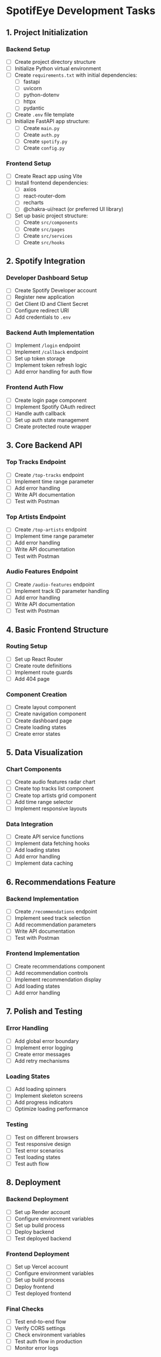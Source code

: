 # SpotifEye Development Tasks

## 1. Project Initialization

### Backend Setup
- [ ] Create project directory structure
- [ ] Initialize Python virtual environment
- [ ] Create `requirements.txt` with initial dependencies:
  - [ ] fastapi
  - [ ] uvicorn
  - [ ] python-dotenv
  - [ ] httpx
  - [ ] pydantic
- [ ] Create `.env` file template
- [ ] Initialize FastAPI app structure:
  - [ ] Create `main.py`
  - [ ] Create `auth.py`
  - [ ] Create `spotify.py`
  - [ ] Create `config.py`

### Frontend Setup
- [ ] Create React app using Vite
- [ ] Install frontend dependencies:
  - [ ] axios
  - [ ] react-router-dom
  - [ ] recharts
  - [ ] @chakra-ui/react (or preferred UI library)
- [ ] Set up basic project structure:
  - [ ] Create `src/components`
  - [ ] Create `src/pages`
  - [ ] Create `src/services`
  - [ ] Create `src/hooks`

## 2. Spotify Integration

### Developer Dashboard Setup
- [ ] Create Spotify Developer account
- [ ] Register new application
- [ ] Get Client ID and Client Secret
- [ ] Configure redirect URI
- [ ] Add credentials to `.env`

### Backend Auth Implementation
- [ ] Implement `/login` endpoint
- [ ] Implement `/callback` endpoint
- [ ] Set up token storage
- [ ] Implement token refresh logic
- [ ] Add error handling for auth flow

### Frontend Auth Flow
- [ ] Create login page component
- [ ] Implement Spotify OAuth redirect
- [ ] Handle auth callback
- [ ] Set up auth state management
- [ ] Create protected route wrapper

## 3. Core Backend API

### Top Tracks Endpoint
- [ ] Create `/top-tracks` endpoint
- [ ] Implement time range parameter
- [ ] Add error handling
- [ ] Write API documentation
- [ ] Test with Postman

### Top Artists Endpoint
- [ ] Create `/top-artists` endpoint
- [ ] Implement time range parameter
- [ ] Add error handling
- [ ] Write API documentation
- [ ] Test with Postman

### Audio Features Endpoint
- [ ] Create `/audio-features` endpoint
- [ ] Implement track ID parameter handling
- [ ] Add error handling
- [ ] Write API documentation
- [ ] Test with Postman

## 4. Basic Frontend Structure

### Routing Setup
- [ ] Set up React Router
- [ ] Create route definitions
- [ ] Implement route guards
- [ ] Add 404 page

### Component Creation
- [ ] Create layout component
- [ ] Create navigation component
- [ ] Create dashboard page
- [ ] Create loading states
- [ ] Create error states

## 5. Data Visualization

### Chart Components
- [ ] Create audio features radar chart
- [ ] Create top tracks list component
- [ ] Create top artists grid component
- [ ] Add time range selector
- [ ] Implement responsive layouts

### Data Integration
- [ ] Create API service functions
- [ ] Implement data fetching hooks
- [ ] Add loading states
- [ ] Add error handling
- [ ] Implement data caching

## 6. Recommendations Feature

### Backend Implementation
- [ ] Create `/recommendations` endpoint
- [ ] Implement seed track selection
- [ ] Add recommendation parameters
- [ ] Write API documentation
- [ ] Test with Postman

### Frontend Implementation
- [ ] Create recommendations component
- [ ] Add recommendation controls
- [ ] Implement recommendation display
- [ ] Add loading states
- [ ] Add error handling

## 7. Polish and Testing

### Error Handling
- [ ] Add global error boundary
- [ ] Implement error logging
- [ ] Create error messages
- [ ] Add retry mechanisms

### Loading States
- [ ] Add loading spinners
- [ ] Implement skeleton screens
- [ ] Add progress indicators
- [ ] Optimize loading performance

### Testing
- [ ] Test on different browsers
- [ ] Test responsive design
- [ ] Test error scenarios
- [ ] Test loading states
- [ ] Test auth flow

## 8. Deployment

### Backend Deployment
- [ ] Set up Render account
- [ ] Configure environment variables
- [ ] Set up build process
- [ ] Deploy backend
- [ ] Test deployed backend

### Frontend Deployment
- [ ] Set up Vercel account
- [ ] Configure environment variables
- [ ] Set up build process
- [ ] Deploy frontend
- [ ] Test deployed frontend

### Final Checks
- [ ] Test end-to-end flow
- [ ] Verify CORS settings
- [ ] Check environment variables
- [ ] Test auth flow in production
- [ ] Monitor error logs 